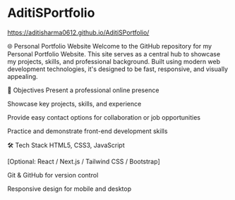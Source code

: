 # AditiSPortfolio

https://aditisharma0612.github.io/AditiSPortfolio/

🌐 Personal Portfolio Website
Welcome to the GitHub repository for my Personal Portfolio Website. This site serves as a central hub to showcase my projects, skills, and professional background. Built using modern web development technologies, it's designed to be fast, responsive, and visually appealing.

🧠 Objectives
Present a professional online presence

Showcase key projects, skills, and experience

Provide easy contact options for collaboration or job opportunities

Practice and demonstrate front-end development skills


🛠 Tech Stack
HTML5, CSS3, JavaScript

[Optional: React / Next.js / Tailwind CSS / Bootstrap]

Git & GitHub for version control

Responsive design for mobile and desktop


